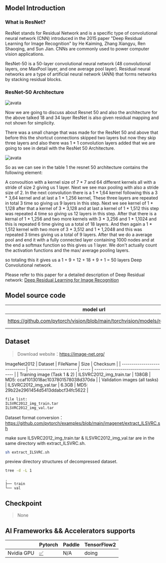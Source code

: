 
## Model Introduction
### What is ResNet?
ResNet stands for Residual Network and is a specific type of convolutional neural network (CNN) introduced in the 2015 paper "Deep Residual Learning for Image Recognition" by He Kaiming, Zhang Xiangyu, Ren Shaoqing, and Sun Jian. CNNs are commonly used to power computer vision applications.

ResNet-50 is a 50-layer convolutional neural network (48 convolutional layers, one MaxPool layer, and one average pool layer). Residual neural networks are a type of artificial neural network (ANN) that forms networks by stacking residual blocks.


### ResNet-50 Architecture
![avata](https://iq.opengenus.org/content/images/2020/03/Screenshot-from-2020-03-20-15-49-54.png)

Now we are going to discuss about Resnet 50 and also the architecture for the above talked 18 and 34 layer ResNet is also given residual mapping and not shown for simplicity.

There was a small change that was made for the ResNet 50 and above that before this the shortcut connections skipped two layers but now they skip three layers and also there was 1 * 1 convolution layers added that we are going to see in detail with the ResNet 50 Architecture.

![avata](https://iq.opengenus.org/content/images/2020/03/Screenshot-from-2020-03-20-15-56-22.png)


So as we can see in the table 1 the resnet 50 architecture contains the following element:

A convoultion with a kernel size of 7 * 7 and 64 different kernels all with a stride of size 2 giving us 1 layer.
Next we see max pooling with also a stride size of 2.
In the next convolution there is a 1 * 1,64 kernel following this a 3 * 3,64 kernel and at last a 1 * 1,256 kernel, These three layers are repeated in total 3 time so giving us 9 layers in this step.
Next we see kernel of 1 * 1,128 after that a kernel of 3 * 3,128 and at last a kernel of 1 * 1,512 this step was repeated 4 time so giving us 12 layers in this step.
After that there is a kernal of 1 * 1,256 and two more kernels with 3 * 3,256 and 1 * 1,1024 and this is repeated 6 time giving us a total of 18 layers.
And then again a 1 * 1,512 kernel with two more of 3 * 3,512 and 1 * 1,2048 and this was repeated 3 times giving us a total of 9 layers.
After that we do a average pool and end it with a fully connected layer containing 1000 nodes and at the end a softmax function so this gives us 1 layer.
We don't actually count the activation functions and the max/ average pooling layers.

so totaling this it gives us a 1 + 9 + 12 + 18 + 9 + 1 = 50 layers Deep Convolutional network.



Please refer to this paper for a detailed description of Deep Residual network:
[Deep Residual Learning for Image Recognition](https://arxiv.org/abs/1512.03385)






## Model source code

| model url                                                                | commit_id | date      |
| ------------------------------------------------------------------------ | --------- | --------- |
| https://github.com/pytorch/vision/blob/main/torchvision/models/resnet.py | 7dc5e5b   | 2023-1-11 |




## Dataset

> Download website：https://image-net.org/

ImageNet2012
| Dataset                       | FileName                 | Size  | Checksum                              |
| ----------------------------- | ------------------------ | ----- | ------------------------------------- |
| Training image (Task 1 & 2)   | ILSVRC2012_img_train.tar | 138GB | MD5: ccaf1013018ac1037801578038d370da |
| Validation images (all tasks) | ILSVRC2012_img_val.tar   | 6.3GB | MD5: 29b22e2961454d5413ddabcf34fc5622 |
```
file list:
ILSVRC2012_img_train.tar
ILSVRC2012_img_val.tar
```

Dataset format conversion：
https://github.com/pytorch/examples/blob/main/imagenet/extract_ILSVRC.sh

make sure ILSVRC2012_img_train.tar & ILSVRC2012_img_val.tar are in the same directory with extract_ILSVRC.sh.
```bash
sh extract_ILSVRC.sh
```

preview directory structures of decompressed dataset.

```bash
tree -d -L 1
```

```
.
├── train
└── val
```

## Checkpoint
> None

## AI Frameworks && Accelerators supports

|            | Pytorch | Paddle | TensorFlow2 |
| ---------- | ------- | ------ | ----------- |
| Nvidia GPU | [✅](../../nvidia/resnet50-pytorch/README.md)       | N/A    | doing       |
